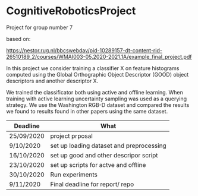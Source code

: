 # CognitiveRoboticsProject
Project for group number 7

based on: 

https://nestor.rug.nl/bbcswebdav/pid-10289157-dt-content-rid-26510189_2/courses/WMAI003-05.2020-2021.1A/example_final_project.pdf


In this project we consider training a classifier X on feature histograms computed using the Global Orthographic Object Descriptor (GOOD) object descriptors and another descriptor X. 

We trained the classificator both
using active and offline learning. When training with active
learning uncertainty sampling was used as a querying strategy.
We use the Washington RGB-D dataset and
compared the results we found to results found in other papers
using the same dataset. 


| Deadline  | What |
| ------------- | ------------- |
| 25/09/2020 | project prposal |
| 9/10/2020  | set up loading dataset and preprocessing  |
| 16/10/2020 | set up good and other descripor script |
| 23/10/2020 | set up scripts for actve and offline |
| 30/10/2020 | Run experiments |
| 9/11/2020  | Final deadline for report/ repo |
